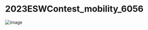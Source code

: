 # 2023ESWContest_mobility_6056
![image](https://github.com/dudgnl5209/2023ESWContest_mobility_6056/assets/116995224/ecdb9471-a84f-4753-afbc-9ab51624df65)
